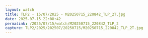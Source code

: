 ```yaml
---
layout: watch
title: TLP2 - 15/07/2025 - M20250715_220842_TLP_2T.jpg
date: 2025-07-15 22:08:42
permalink: /2025/07/15/watch/M20250715_220842_TLP_2
capture: TLP2/2025/202507/20250715/M20250715_220842_TLP_2T.jpg
---
```

